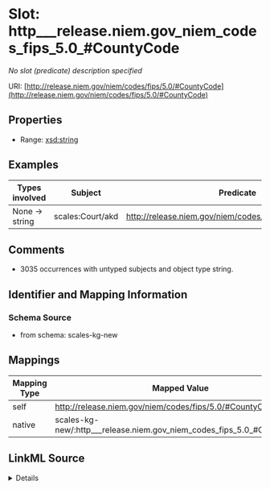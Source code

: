 

# Slot: http___release.niem.gov_niem_codes_fips_5.0_#CountyCode


_No slot (predicate) description specified_





URI: [http://release.niem.gov/niem/codes/fips/5.0/#CountyCode](http://release.niem.gov/niem/codes/fips/5.0/#CountyCode)



<!-- no inheritance hierarchy -->








## Properties

* Range: [xsd:string](http://www.w3.org/2001/XMLSchema#string)






## Examples

| Types involved | Subject | Predicate | Object |
| --- | --- | --- | --- |
| None → string | scales:Court/akd | http://release.niem.gov/niem/codes/fips/5.0/#CountyCode | 02013 |


## Comments

* 3035 occurrences with untyped subjects and object type string.

## Identifier and Mapping Information







### Schema Source


* from schema: scales-kg-new




## Mappings

| Mapping Type | Mapped Value |
| ---  | ---  |
| self | http://release.niem.gov/niem/codes/fips/5.0/#CountyCode |
| native | scales-kg-new/:http___release.niem.gov_niem_codes_fips_5.0_#CountyCode |




## LinkML Source

<details>

```yaml
name: http___release.niem.gov_niem_codes_fips_5.0_#CountyCode
description: No slot (predicate) description specified
comments:
- 3035 occurrences with untyped subjects and object type string.
examples:
- description: None → string
  object:
    example_object: '02013'
    example_object_type: string
    example_predicate: http://release.niem.gov/niem/codes/fips/5.0/#CountyCode
    example_subject: scales:Court/akd
    example_subject_type: None
from_schema: scales-kg-new
rank: 1000
slot_uri: http://release.niem.gov/niem/codes/fips/5.0/#CountyCode
alias: http___release.niem.gov_niem_codes_fips_5.0_#CountyCode
range: string

```
</details>